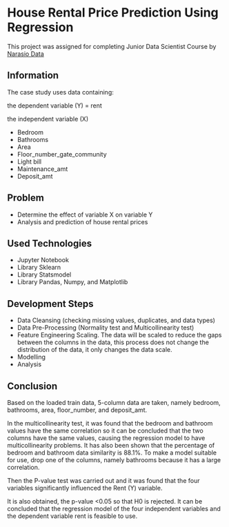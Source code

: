 # House Rental Price Prediction Using Regression
This project was assigned for completing Junior Data Scientist Course by [Narasio Data](https://narasiodata.com/)

## Information
The case study uses data containing: 

the dependent variable (Y) = rent

the independent variable (X)
  * Bedroom
  * Bathrooms
  * Area
  * Floor_number_gate_community
  * Light bill
  * Maintenance_amt
  * Deposit_amt

## Problem
* Determine the effect of variable X on variable Y
* Analysis and prediction of house rental prices

## Used Technologies
* Jupyter Notebook
* Library Sklearn
* Library Statsmodel
* Library Pandas, Numpy, and Matplotlib

## Development Steps
* Data Cleansing (checking missing values, duplicates, and data types)
* Data Pre-Processing (Normality test and Multicollinearity test)
* Feature Engineering
    Scaling. The data will be scaled to reduce the gaps between the columns in the data, this process does not change the distribution of the data, it only changes the data scale.
* Modelling
* Analysis

## Conclusion
Based on the loaded train data, 5-column data are taken, namely bedroom, bathrooms, area, floor_number, and deposit_amt.

In the multicollinearity test, it was found that the bedroom and bathroom values have the same correlation so it can be concluded that the two columns have the same values, causing the regression model to have multicollinearity problems. It has also been shown that the percentage of bedroom and bathroom data similarity is 88.1%. To make a model suitable for use, drop one of the columns, namely bathrooms because it has a large correlation.

Then the P-value test was carried out and it was found that the four variables significantly influenced the Rent (Y) variable.

It is also obtained, the p-value <0.05 so that H0 is rejected. It can be concluded that the regression model of the four independent variables and the dependent variable rent is feasible to use.
